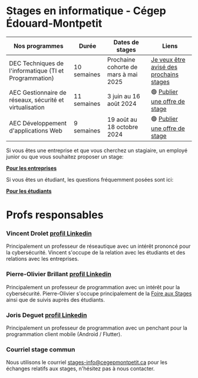 # Stages en informatique - Cégep Édouard-Montpetit

| Nos programmes     | Durée | Dates de stages | Liens
| ------------- | ------------- | ------------- | ------------- | 
| DEC Techniques de l'informatique (TI et Programmation) | 10 semaines | Prochaine cohorte de mars à mai 2025 | [Je veux être avisé des prochains stages](https://forms.gle/HfQqqvLZJgyPe3J46)
| AEC Gestionnaire de réseaux, sécurité et virtualisation | 11 semaines | 3 juin au 16 août 2024 | 🟢 [Publier une offre de stage](https://forms.gle/fiKXJWsD4UF7wgbb8)
| AEC Développement d'applications Web | 9 semaines | 19 août au 18 octobre 2024 | 🟢 [Publier une offre de stage](https://forms.gle/fiKXJWsD4UF7wgbb8)

Si vous êtes une entreprise et que vous cherchez un stagiaire, un employé junior ou que vous souhaitez proposer un stage:

**[Pour les entreprises](entreprises)**

Si vous êtes un étudiant, les questions fréquemment posées sont ici:

**[Pour les étudiants](etudiants)**

# Profs responsables

### Vincent Drolet [profil Linkedin](https://www.linkedin.com/in/vdrolet)
Principalement un professeur de réseautique avec un intérêt prononcé pour la cybersécurité. Vincent s'occupe de la relation avec les étudiants et des relations avec les entreprises.

### Pierre-Olivier Brillant [profil Linkedin](https://www.linkedin.com/in/pierreolivier-brillant/)
Principalement un professeur de programmation avec un intérêt pour la cybersécurité. Pierre-Olivier s'occupe principalement de la [Foire aux Stages](foire) ainsi que de suivis auprès des étudiants.

### Joris Deguet [profil Linkedin](https://www.linkedin.com/in/joris-deguet-463781a)
Principalement un professeur de programmation avec un penchant pour la programmation client mobile (Android / Flutter).

### Courriel stage commun
Nous utilisons le courriel [stages-info@cegepmontpetit.ca](mailto:stages-info@cegepmontpetit.ca) pour les échanges relatifs aux stages, n'hésitez pas à nous contacter.
